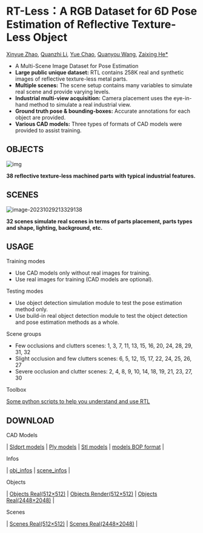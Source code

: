 # RT-Less：A RGB Dataset for 6D Pose Estimation of **R**eflective **T**exture-**L**ess Object

[Xinyue Zhao](https://person.zju.edu.cn/0012074), [Quanzhi Li](), [Yue Chao](https://github.com/transcend-lzy/RTL-toolbox), [Quanyou Wang](), [Zaixing He*](https://person.zju.edu.cn/zaixinghe)

- A Multi-Scene Image Dataset for Pose Estimation
- **Large public unique dataset:** RTL contains 258K real and synthetic images of reflective texture-less metal parts.
- **Multiple scenes:** The scene setup contains many variables to simulate real scene and provide varying levels.
- **Industrial multi-view acquisition:** Camera placement uses the eye-in-hand method to simulate a real industrial view.
- **Ground truth pose & bounding-boxes:** Accurate annotations for each object are provided.
- **Various CAD models:** Three types of formats of CAD models were provided to assist training.

## **OBJECTS**

![img](https://cdn.jsdelivr.net/gh/lqz123/ImageBucket/images/obj.png)

**38 reflective texture-less machined parts with typical industrial features.**

## **SCENES**

![image-20231029213329138](https://cdn.jsdelivr.net/gh/lqz123/ImageBucket/images/image-20231029213329138.png)

**32 scenes simulate real scenes in terms of parts placement, parts types and shape, lighting, background, etc.**

## USAGE

Training modes

- Use CAD models only without real images for training.
- Use real images for training (CAD models are optional).

Testing modes

- Use object detection simulation module to test the pose estimation method only.
- Use build-in real object detection module to test the object detection and pose estimation methods as a whole.

Scene groups

- Few occlusions and clutters scenes: 1, 3, 7, 11, 13, 15, 16, 20, 24, 28, 29, 31, 32
- Slight occlusion and few clutters scenes: 6, 5, 12, 15, 17, 22, 24, 25, 26, 27
- Severe occlusion and clutter scenes: 2, 4, 8, 9, 10, 14, 18, 19, 21, 23, 27, 30

Toolbox

[Some python scripts to help you understand and use RTL](https://github.com/transcend-lzy/RT-Less-toolbox)

## DOWNLOAD

CAD Models

| [Sldprt models](https://onedrive.live.com/?id=701F68267131112C!948&cid=701F68267131112C) | [Ply models](https://onedrive.live.com/?id=701F68267131112C!948&cid=701F68267131112C) | [Stl models](https://onedrive.live.com/?id=701F68267131112C!948&cid=701F68267131112C) | [models BOP format](https://onedrive.live.com/?id=701F68267131112C!948&cid=701F68267131112C) |

Infos

| [obj_infos](https://onedrive.live.com/?id=701F68267131112C!948&cid=701F68267131112C) | [scene_infos](https://onedrive.live.com/?id=701F68267131112C!948&cid=701F68267131112C) |

Objects

| [Objects Real(512×512)](https://onedrive.live.com/?id=701F68267131112C!948&cid=701F68267131112C) | [Objects Render(512×512)](https://onedrive.live.com/?id=701F68267131112C!948&cid=701F68267131112C) | [Objects Real(2448×2048)](https://onedrive.live.com/?id=701F68267131112C!948&cid=701F68267131112C) |

Scenes

| [Scenes Real(512×512)](https://onedrive.live.com/?id=701F68267131112C!948&cid=701F68267131112C) | [Scenes Real(2448×2048)](https://onedrive.live.com/?id=701F68267131112C!948&cid=701F68267131112C) |
